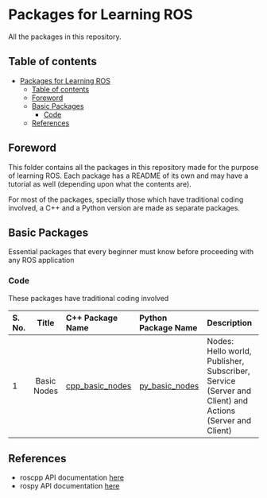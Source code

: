 # Packages for Learning ROS

All the packages in this repository.

## Table of contents

- [Packages for Learning ROS](#packages-for-learning-ros)
    - [Table of contents](#table-of-contents)
    - [Foreword](#foreword)
    - [Basic Packages](#basic-packages)
        - [Code](#code)
    - [References](#references)

## Foreword

This folder contains all the packages in this repository made for the purpose of learning ROS. Each package has a README of its own and may have a tutorial as well (depending upon what the contents are).

For most of the packages, specially those which have traditional coding involved, a C++ and a Python version are made as separate packages.

## Basic Packages

Essential packages that every beginner must know before proceeding with any ROS application

### Code

These packages have traditional coding involved

| S. No. | Title | C++ Package Name | Python Package Name | Description |
| :--- | :---: | :----- | :------ | :----- |
| 1 | Basic Nodes | [cpp_basic_nodes](./cpp_basic_nodes/README.md) | [py_basic_nodes](./py_basic_nodes/README.md) | Nodes: Hello world, Publisher, Subscriber, Service (Server and Client) and Actions (Server and Client) |

## References

- roscpp API documentation [here](https://docs.ros.org/en/api/roscpp/html/)
- rospy API documentation [here](http://docs.ros.org/en/melodic/api/rospy/html/)
